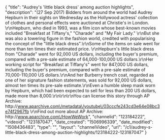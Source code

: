 {
    "title": "Audrey's 'little black dress' among auction highlights",
    "description": "(27 Sep 2017) Bidders from around the world had Audrey Hepburn in their sights on Wednesday as the Hollywood actress' collection of clothes and personal effects were auctioned at Christie's in London. \r\nHepburn, who died in 1993, was a film icon whose best-known movies included \"Breakfast at Tiffany's,\" \"Charade\" and \"My Fair Lady.\" \r\nBut she was also a towering figure in the fashion world, credited with popularising the concept of the \"little black dress\".\r\nSome of the items on sale went for more than ten times their estimated price. \r\nHepburn's little black dress from \"Charade\" went for 92,000 US dollars, including the buyer's premium, compared with a pre-sale estimate of 64,000-100,000 US dollars.\r\nHer working script for \"Breakfast at Tiffany's\" went for 847,000 US dollars, including the buyer's premium, compared with a pre-sale estimate of 70,000-110,000 US dollars.\r\nAnd her Burberry trench coat, regarded as one of her signature fashion statements, was sold for 92,000 US dollars, almost ten times its pre-sale estimate.\r\nEven a humble sleep mask worn by Hepburn, which had been expected to sell for less than 200 US dollars, made more than 8,000.\r\n\r\n\r\nYou can license this story through AP Archive: http:\/\/www.aparchive.com\/metadata\/youtube\/03cccfe243cd3e64e08bc3e74f2967fb \r\nFind out more about AP Archive: http:\/\/www.aparchive.com\/HowWeWork",
    "channelid": "123184222",
    "videoid": "123187047",
    "date_created": "1506996339",
    "date_modified": "1508436483",
    "type": "",
    "layout": "channelVideo",
    "url": "\/c1\/audrey-s-little-black-dress-among-auction-highlights\/123184222-123187047"
}